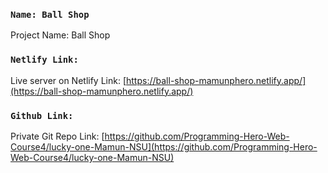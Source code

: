
### `Name: Ball Shop`
Project Name: Ball Shop


### `Netlify Link:`

Live server on Netlify Link: 
[https://ball-shop-mamunphero.netlify.app/](https://ball-shop-mamunphero.netlify.app/)


### `Github Link:`

Private Git Repo Link:
[https://github.com/Programming-Hero-Web-Course4/lucky-one-Mamun-NSU](https://github.com/Programming-Hero-Web-Course4/lucky-one-Mamun-NSU)





